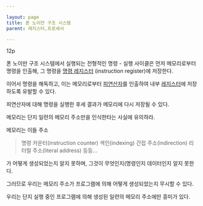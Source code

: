 ```yaml
---

layout: page
title: 폰 노이만 구조 시스템
parent: 레지스터,프로세서

---
```

12p

폰 노이만 구조 시스템에서 실행되는 전형적인 명령 - 실행 사이클은 먼저 메모리로부터 명령을 인출해, 그 명령을 [명령 레지스터](명령-레지스터.md) (instruction register)에 저장한다.

이어서 명령을 해독하고, 이는 메모리로부터 [피연산자](피연산자.md)를 인출하여 내부 [레지스터](레지스터.md)에 저장하도록 유발할 수 있다.

피연산자에 대해 명령을 실행한 후세 결과가 메모리에 다시 저장될 수 있다.

메모리는 단지 일련의 메모리 주소만을 인식한타는 사실에 유의하라.

메모리는 이들 주소

> 명령 카운터(instruction counter)
> 색인(indexing)
> 간접 주소(indirection)
> 리터럴 주소(literal address)
> 등등...

가 어떻게 생성되었는지 알지 못하며, 그것이 무엇인지(명령인지 데이터인지 알지 못한다.

그러므로 우리는 메모리 주소가 프로그램에 의해 어떻게 생성되었는지 무시할 수 있다.

우리는 단지 실행 중인 프로그램에 의해 생성된 일련의 메모리 주소에만 흥미가 있다.